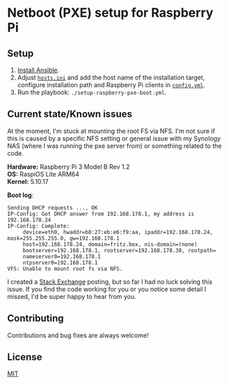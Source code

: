 # Netboot (PXE) setup for Raspberry Pi

## Setup

1. [Install Ansible](https://docs.ansible.com/ansible/latest/installation_guide/intro_installation.html).
2. Adjust [`hosts.ini`](hosts.ini) and add the host name of the installation target, configure installation path and Raspberry Pi clients in [`config.yml`](config.yml).
3. Run the playbook: `./setup-raspberry-pxe-boot.yml`.


## Current state/Known issues  

At the moment, I'm stuck at mounting the root FS via NFS. I'm not sure if this is caused by a specific NFS setting or general issue with my Synology NAS (where I was running the pxe server from) or something related to the code.

**Hardware:** Raspberry Pi 3 Model B Rev 1.2  
**OS:** RaspiOS Lite ARM64  
**Kernel:** 5.10.17

**Boot log**:
```
Sending DHCP requests ..., OK
IP-Config: Got DHCP answer from 192.168.178.1, my address is 192.168.178.24
IP-Config: Complete:
     device=eth0, hwaddr=b8:27:eb:e6:f9:aa, ipaddr=192.168.178.24, mask=255.255.255.0, gw=192.168.178.1
     host=192.168.178.24, domain=fritz.box, nis-domain=(none)
     bootserver=192.168.178.1, rootserver=192.168.178.38, rootpath=
     nameserver0=192.168.178.1
     ntpserver0=192.168.178.1
VFS: Unable to mount root fs via NFS.
```

I created a [Stack Exchange](https://unix.stackexchange.com/questions/663960/network-boot-unable-to-mount-root-fs-via-nfs) posting, but so far I had no luck solving this issue. If you find the code working for you or you notice some detail I missed, I'd be super happy to hear from you.


## Contributing

Contributions and bug fixes are always welcome!


## License

[MIT](LICENSE)
